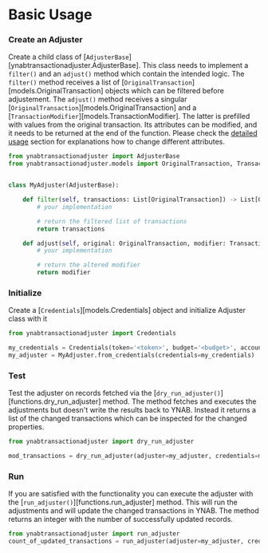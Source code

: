 # Basic Usage

### Create an Adjuster
Create a child class of [`AdjusterBase`][ynabtransactionadjuster.AdjusterBase].
This class needs to implement a `filter()` and an `adjust()` method which contain the intended logic. The `filter()`
method receives a list of [`OriginalTransaction`][models.OriginalTransaction] objects which can be filtered before 
adjustement. The `adjust()` method receives a singular [`OriginalTransaction`][models.OriginalTransaction] and a 
[`TransactionModifier`][models.TransactionModifier]. The latter is prefilled with values from the original transaction. 
Its attributes can be modified, and it needs to be returned at the end of the function. 
Please check the [detailed usage](detailed_usage.md) section for explanations how to change different attributes.

```py
from ynabtransactionadjuster import AdjusterBase
from ynabtransactionadjuster.models import OriginalTransaction, TransactionModifier


class MyAdjuster(AdjusterBase):

	def filter(self, transactions: List[OriginalTransaction]) -> List[OriginalTransaction]:
		# your implementation

		# return the filtered list of transactions
		return transactions

	def adjust(self, original: OriginalTransaction, modifier: TransactionModifier) -> TransactionModifier:
		# your implementation

		# return the altered modifier
		return modifier
```

### Initialize
Create a [`Credentials`][models.Credentials] object and initialize Adjuster class with it
```py
from ynabtransactionadjuster import Credentials

my_credentials = Credentials(token='<token>', budget='<budget>', account='<account>')
my_adjuster = MyAdjuster.from_credentials(credentials=my_credentials)
```

### Test
Test the adjuster on records fetched via the [`dry_run_adjuster()`][functions.dry_run_adjuster] method. The method 
fetches 
and executes the adjustments but doesn't write the results back to YNAB. Instead it returns a list of the changed 
transactions which can be inspected for the changed properties.

```py
from ynabtransactionadjuster import dry_run_adjuster

mod_transactions = dry_run_adjuster(adjuster=my_adjuster, credentials=my_credentials)
```

### Run
If you are satisfied with the functionality you can execute the adjuster with the [`run_adjuster()`][functions.run_adjuster] 
method. This will run the adjustments and will update the changed transactions in YNAB. The method 
returns an integer with the number of successfully updated records.
```py
from ynabtransactionadjuster import run_adjuster
count_of_updated_transactions = run_adjuster(adjuster=my_adjuster, credentials=my_credentials)
```
